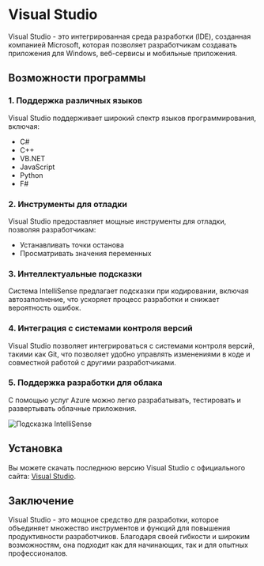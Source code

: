 # Visual Studio

Visual Studio - это интегрированная среда разработки (IDE), созданная компанией Microsoft, которая позволяет разработчикам создавать приложения для Windows, веб-сервисы и мобильные приложения.

## Возможности программы

### 1. Поддержка различных языков
Visual Studio поддерживает широкий спектр языков программирования, включая:
- C#
- C++
- VB.NET
- JavaScript
- Python
- F#
  
### 2. Инструменты для отладки
Visual Studio предоставляет мощные инструменты для отладки, позволяя разработчикам:
- Устанавливать точки останова
- Просматривать значения переменных

### 3. Интеллектуальные подсказки
Система IntelliSense предлагает подсказки при кодировании, включая автозаполнение, что ускоряет процесс разработки и снижает вероятность ошибок.

### 4. Интеграция с системами контроля версий
Visual Studio позволяет интегрироваться с системами контроля версий, такими как Git, что позволяет удобно управлять изменениями в коде и совместной работой с другими разработчиками.

### 5. Поддержка разработки для облака
С помощью услуг Azure можно легко разрабатывать, тестировать и развертывать облачные приложения.

![Подсказка IntelliSense](https://encrypted-tbn0.gstatic.com/images?q=tbn:ANd9GcRhMxIzRJp8-HtjjISAs5O8Ozh6unlAk1d3zg&s)  


## Установка

Вы можете скачать последнюю версию Visual Studio с официального сайта: [Visual Studio](https://visualstudio.microsoft.com/).

## Заключение

Visual Studio - это мощное средство для разработки, которое объединяет множество инструментов и функций для повышения продуктивности разработчиков. Благодаря своей гибкости и широким возможностям, она подходит как для начинающих, так и для опытных профессионалов.
